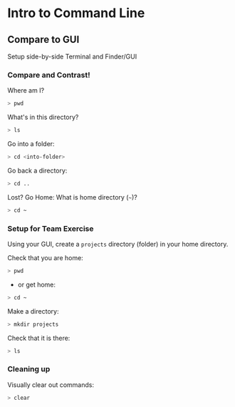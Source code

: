 Intro to Command Line
===

## Compare to GUI

Setup side-by-side Terminal and Finder/GUI


### Compare and Contrast!

Where am I?

```sh
> pwd
```

What's in this directory?

```sh
> ls
```

Go into a folder:

```sh
> cd <into-folder>
```

Go back a directory:
```sh
> cd ..
```

Lost? Go Home: 
What is home directory (`~`)?
```sh
> cd ~
```

### Setup for Team Exercise

Using your GUI, create a `projects` directory (folder) in your home directory.

Check that you are home:

```sh
> pwd
```
- or get home:
```sh
> cd ~
```
Make a directory:

```sh
> mkdir projects
```

Check that it is there:

```sh
> ls
```

### Cleaning up

Visually clear out commands:

```sh
> clear
```

